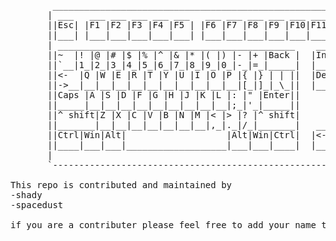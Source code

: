 <pre>
        _______________________________________________________________________________        
       | ___   ___ ___ ___ ___ ___   ___ ___ ___ ___ ___ ___ ___                       |
       ||Esc| |F1 |F2 |F3 |F4 |F5 | |F6 |F7 |F8 |F9 |F10|F11|F12|         artwork:     |
       ||___| |___|___|___|___|___| |___|___|___|___|___|___|___|         shady        |
       | _____________________________________________    ___________    ___________   |
       ||~  |! |@ |# |$ |% |^ |& |* |( |) |- |+ |Back |  |Ins|Hom|Pag|  |Nu|/ |* |- |  |
       ||`__|1_|2_|3_|4_|5_|6_|7_|8_|9_|0_|-_|=_|_____|  |___|___|up_|  |[ |]_|__|__|  |
       ||<-  |Q |W |E |R |T |Y |U |I |O |P |{ |} | | ||  |Del|End|pag|  |7 |8 |9 |+ |  |
       ||->__|__|__|__|__|__|__|__|__|__|__|[_|]_|_\_||  |___|___|dwn|  |__|__|__|  |  |
       ||Caps |A |S |D |F |G |H |J |K |L |: |" |Enter||                 |4 |5 |6 |+ |  |
       ||_____|__|__|__|__|__|__|__|__|__|;_|'_|_____||       ___       |__|__|__|__|  |
       ||^ shift|Z |X |C |V |B |N |M |< |> |? |^ shift|      | A |      |1 |2 |3 |E |  |
       ||_______|__|__|__|__|__|__|__|,_|._|/_|_______|   ___|_|_|___   |__|__|__|n |  |
       ||Ctrl|Win|Alt|                   |Alt|Win|Ctrl|  |<- | | |-> |  |0    |. |t |  |
       ||____|___|___|___________________|___|___|____|  |___|_V_|___|  |Ins__|__|e_|  |
       |                                                                               |
       `-------------------------------------------------------------------------------'

This repo is contributed and maintained by
-shady
-spacedust

if you are a contributer please feel free to add your name to the list
</pre>



